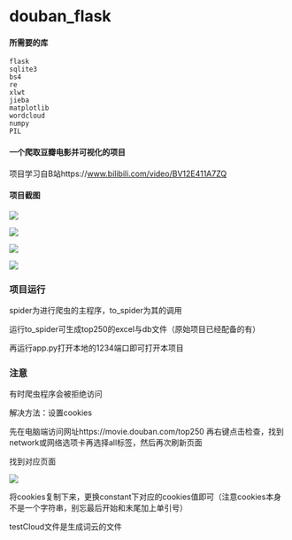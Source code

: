 # douban_flask
#### 所需要的库

```
flask
sqlite3
bs4
re  
xlwt 
jieba
matplotlib
wordcloud
numpy
PIL
```



####  一个爬取豆瓣电影并可视化的项目

项目学习自B站https://www.bilibili.com/video/BV12E411A7ZQ

#### 项目截图

![](https://raw.githubusercontent.com/sanxiadaba/myPic/master/img/799e96ec-4f40-4ec8-9e18-97c36ba3f3c4.png)

![](https://raw.githubusercontent.com/sanxiadaba/myPic/master/img/0471a947-c237-4445-abac-3bb8133affb7.png)

![](https://raw.githubusercontent.com/sanxiadaba/myPic/master/img/7af51bc9-9b08-45fe-95d0-85cf25564500.png)

![](https://raw.githubusercontent.com/sanxiadaba/myPic/master/img/a86a007d-dad8-4fc1-b789-694632f4c340.png)







### 项目运行

spider为进行爬虫的主程序，to_spider为其的调用

运行to_spider可生成top250的excel与db文件（原始项目已经配备的有）

再运行app.py打开本地的1234端口即可打开本项目



### 注意

有时爬虫程序会被拒绝访问

解决方法：设置cookies

先在电脑端访问网址https://movie.douban.com/top250 再右键点击检查，找到network或网络选项卡再选择all标签，然后再次刷新页面

找到对应页面

![](https://raw.githubusercontent.com/sanxiadaba/myPic/master/img/TLUPA_XB_EV3EK%7B2%7DS%7BC5%5BN.png)

将cookies复制下来，更换constant下对应的cookies值即可（注意cookies本身不是一个字符串，别忘最后开始和末尾加上单引号）



testCloud文件是生成词云的文件